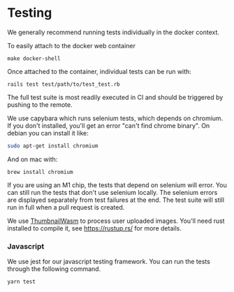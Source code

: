 # Testing

We generally recommend running tests individually in the docker context.

To easily attach to the docker web container

```
make docker-shell
```

Once attached to the container, individual tests can be run with:

```
rails test test/path/to/test_test.rb
```

The full test suite is most readily executed in CI and should be triggered by pushing to the remote.


We use capybara which runs selenium tests, which depends on chromium.
If you don't installed, you'll get an error "can't find chrome binary".
On debian you can install it like:

```sh
sudo apt-get install chromium
```

And on mac with:

```
brew install chromium
```

If you are using an M1 chip, the tests that depend on selenium will error. You can still run the tests that don't use selenium locally. The selenium errors are displayed separately from test failures at the end.  The test suite will still run in full when a pull request is created.

We use [ThumbnailWasm](https://github.com/brave-intl/wasm-thumbnail) to process user uploaded images. You'll need rust installed to compile it, see https://rustup.rs/ for more details.

### Javascript

We use jest for our javascript testing framework. You can run the tests through the following command.

```sh
yarn test
```


